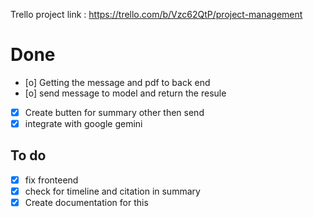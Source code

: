 Trello project link : https://trello.com/b/Vzc62QtP/project-management

# Done
- [o] Getting the message and pdf to back end 
- [o] send message to model and return the resule 
- [x] Create butten for summary other then send 
- [x] integrate with google gemini 

## To do 
- [x] fix fronteend
- [x] check for timeline and citation in summary 
- [x] Create documentation for this 